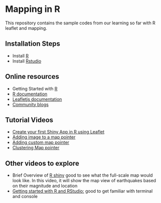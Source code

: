 # Mapping in R

This repository contains the sample codes from our learning so far with R leaflet and mapping.

## Installation Steps

- Install [R](https://cran.r-project.org)
- Install [Rstudio](https://www.rstudio.com/products/rstudio/download)


## Online resources 

- Getting Started with [R](https://www.dataquest.io/blog/tutorial-getting-started-with-r-and-rstudio/)
- [R documentation](https://www.rdocumentation.org/search?q=fluidRow)
- [Leafletjs documentation](https://leafletjs.com/)
- [Community blogs](https://www.r-bloggers.com/)

## Tutorial Videos

- [Create your first Shiny App in R using Leaflet](https://www.youtube.com/watch?v=IQfsHnUYrFo)
- [Adding image to a map pointer](https://community.rstudio.com/t/add-different-pictures-to-each-markers-in-the-leaflet-package-map-application/128689/4)
- [Adding custom map pointer](https://www.jla-data.net/eng/leaflet-markers-in-r/)
- [Clustering Map pointer](https://gis.stackexchange.com/questions/241158/displaying-sum-of-frequencies-in-leaflet-cluster-maps-pointer)

## Other videos to explore

- Brief Overview of [R shiny](https://www.youtube.com/watch?v=6o7jNUXUONY) good to see what the full-scale map would look like. In this video, it will show the map view of earthquakes based on their magnitude and location
- [Getting started with R and RStudio:](https://www.youtube.com/watch?v=lVKMsaWju8w) good to get familiar with terminal and console

